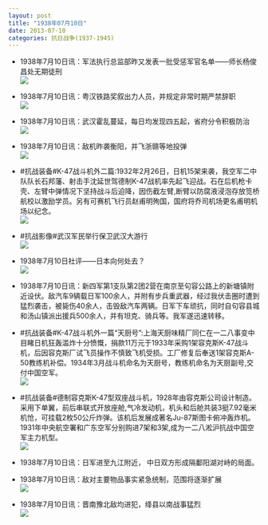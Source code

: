 ```yaml
---
layout: post
title: "1938年07月10日"
date: 2013-07-10
categories: 抗日战争(1937-1945)
---
```


<meta name="referrer" content="no-referrer" />

- 1938年7月10日讯：军法执行总监部昨又发表一批受惩军官名单——师长杨俊昌处无期徒刑 <br/><img src="https://ww1.sinaimg.cn/large/aca367d8jw1e6i0v3tuacj209k0d6753.jpg" />

- 1938年7月10日讯：粤汉铁路奖叙出力人员，并规定非常时期严禁辞职 <br/><img src="https://ww4.sinaimg.cn/large/aca367d8jw1e6hz4min0uj209g0w6mzh.jpg" />

- 1938年7月10日讯：武汉霍乱蔓延，每日均发现四五起，省府分令积极防治 <br/><img src="https://ww3.sinaimg.cn/large/aca367d8jw1e6hxe369h8j204n0o93zk.jpg" />

- 1938年7月10日讯：敌机昨袭衡阳，并飞浙赣等地投弹 <br/><img src="https://ww3.sinaimg.cn/large/aca367d8jw1e6hvnxcyo3j207u0jl75g.jpg" />

- #抗战装备#K-47战斗机外二篇:1932年2月26日，日机15架来袭，我空军二中队队长石邦藩、射击手沈延世驾德制K-47战机率先起飞迎战。石在后机枪卡壳、左臂中弹情况下坚持战斗后迫降，因伤截左臂,断臂以防腐液浸泡存放笕桥航校以激励学员。另有可赛机飞行员赵甫明殉国，国府将乔司机场更名甫明机场以纪念。 <br/><img src="https://ww4.sinaimg.cn/large/aca367d8jw1e6hs6uupejj20c1112q55.jpg" />

- #抗战影像#武汉军民举行保卫武汉大游行 <br/><img src="https://ww1.sinaimg.cn/large/aca367d8jw1e6hqgur1uej20m80gr77t.jpg" />

- 1938年7月10日社评——日本向何处去？ <br/><img src="https://ww4.sinaimg.cn/large/aca367d8jw1e6hn9ycjfqj207w16hq5x.jpg" />

- 1938年7月10日讯：新四军第1支队第2团2营在南京至句容公路上的新塘镇附近设伏。敌汽车9辆载日军100余人，并附有步兵重武器，经过我伏击圈时遭到猛烈袭击，被毙伤40余人，击毁敌汽车两辆。日军下车顽抗，同时自句容县城和汤山镇派出援兵500余人，并有坦克、骑兵等。我军遂迅速转移。 

- #抗战装备#K-47战斗机外一篇“天厨号”:上海天厨味精厂同仁在一二八事变中目睹日机狂轰滥炸十分愤慨，捐款11万元于1933年采购1架容克斯K-47战斗机，后因容克斯厂试飞员操作不慎致飞机受损。工厂修复后奉送1架容克斯A-50教练机补偿。1934年3月战斗机命名为天厨号，教练机命名为天厨副号,交付中国空军。 <br/><img src="https://ww1.sinaimg.cn/large/aca367d8jw1e6hjip4pxgj20c10h4gmf.jpg" />

- #抗战装备#德制容克斯K-47型双座战斗机，1928年由容克斯公司设计制造。采用下单翼，前后串联式开放座舱,气冷发动机，机头和后舱共装3挺7.92毫米机怆，可挂载2枚50公斤炸弹。该机后发展成著名Ju-87斯图卡俯冲轰炸机。1931年中央航空署和广东空军分别购进7架和3架,成为一二八淞沪抗战中国空军主力机型。 <br/><img src="https://ww3.sinaimg.cn/large/aca367d8jw1e6hhumobbdj20c10d5js1.jpg" />

- 1938年7月10日讯：日军进至九江附近， 中日双方形成隔鄱阳湖对峙的局面。 

- 1938年7月10日讯：敌对主要物品事实紧急统制，范围将逐渐扩展 <br/><img src="https://ww4.sinaimg.cn/large/aca367d8jw1e6heldvor3j208b0khmyw.jpg" />

- 1938年7月10日讯：晋南豫北敌均进犯，绛县以南战事猛烈 <br/><img src="https://ww2.sinaimg.cn/large/aca367d8jw1e6hcuyfddoj206o0svjt3.jpg" />

